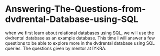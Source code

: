 # Answering-The-Questions-from-dvdrental-Database-using-SQL
when we first learn about relational databases using SQL, we will use the dvdrental database as an example database. This time I will answer a few questions to be able to explore more in the dvdrental database using SQL queries. The questions given by mentor at IYKRA.
